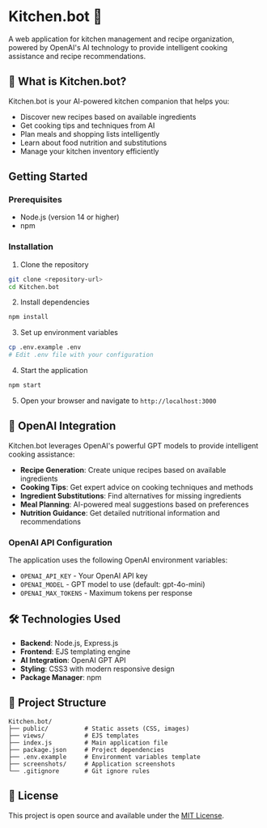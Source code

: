 # Kitchen.bot 🍳

A web application for kitchen management and recipe organization, powered by OpenAI's AI technology to provide intelligent cooking assistance and recipe recommendations.

## 🚀 What is Kitchen.bot?

Kitchen.bot is your AI-powered kitchen companion that helps you:
- Discover new recipes based on available ingredients
- Get cooking tips and techniques from AI
- Plan meals and shopping lists intelligently
- Learn about food nutrition and substitutions
- Manage your kitchen inventory efficiently


## Getting Started

### Prerequisites

- Node.js (version 14 or higher)
- npm

### Installation

1. Clone the repository
```bash
git clone <repository-url>
cd Kitchen.bot
```

2. Install dependencies
```bash
npm install
```

3. Set up environment variables
```bash
cp .env.example .env
# Edit .env file with your configuration
```

4. Start the application
```bash
npm start
```

5. Open your browser and navigate to `http://localhost:3000`

## 🤖 OpenAI Integration

Kitchen.bot leverages OpenAI's powerful GPT models to provide intelligent cooking assistance:

- **Recipe Generation**: Create unique recipes based on available ingredients
- **Cooking Tips**: Get expert advice on cooking techniques and methods
- **Ingredient Substitutions**: Find alternatives for missing ingredients
- **Meal Planning**: AI-powered meal suggestions based on preferences
- **Nutrition Guidance**: Get detailed nutritional information and recommendations

### OpenAI API Configuration

The application uses the following OpenAI environment variables:
- `OPENAI_API_KEY` - Your OpenAI API key
- `OPENAI_MODEL` - GPT model to use (default: gpt-4o-mini)
- `OPENAI_MAX_TOKENS` - Maximum tokens per response

## 🛠️ Technologies Used

- **Backend**: Node.js, Express.js
- **Frontend**: EJS templating engine
- **AI Integration**: OpenAI GPT API
- **Styling**: CSS3 with modern responsive design
- **Package Manager**: npm

## 📁 Project Structure

```
Kitchen.bot/
├── public/          # Static assets (CSS, images)
├── views/           # EJS templates
├── index.js         # Main application file
├── package.json     # Project dependencies
├── .env.example     # Environment variables template
├── screenshots/     # Application screenshots
└── .gitignore       # Git ignore rules
```

## 📄 License

This project is open source and available under the [MIT License](LICENSE).
